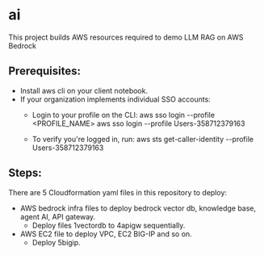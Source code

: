 # ai
This project builds AWS resources required to demo LLM RAG on AWS Bedrock

## Prerequisites:
- Install aws cli on your client notebook.
- If your organization implements individual SSO accounts:
  - Login to your profile on the CLI:
    aws sso login --profile <PROFILE_NAME>
    aws sso login --profile Users-358712379163

  - To verify you're logged in, run:
    aws sts get-caller-identity --profile Users-358712379163

## Steps:
There are 5 Cloudformation yaml files in this repository to deploy:
- AWS bedrock infra files to deploy bedrock vector db, knowledge base, agent AI, API gateway.
  - Deploy files 1vectordb to 4apigw sequentially.
- AWS EC2 file to deploy VPC, EC2 BIG-IP and so on.
  - Deploy 5bigip. 
